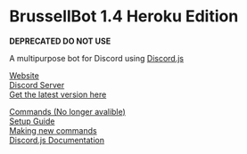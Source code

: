 # BrussellBot 1.4 Heroku Edition

**DEPRECATED DO NOT USE**

A multipurpose bot for Discord using [Discord.js](https://github.com/hydrabolt/discord.js/)

[Website](http://brussell98.github.io/bot/index.html)   
[Discord Server](https://discord.gg/0kvLlwb7slG3XCCQ)   
[Get the latest version here](https://github.com/brussell98/BrussellBot/releases/latest)

[Commands (No longer avalible)](https://github.com/brussell98/BrussellBot/wiki/Commands)   
[Setup Guide](https://github.com/brussell98/BrussellBot/wiki/Setup-Guide)   
[Making new commands](https://github.com/brussell98/BrussellBot/wiki/New-Command-Guide)   
[Discord.js Documentation](http://discordjs.readthedocs.org/en/latest/)
